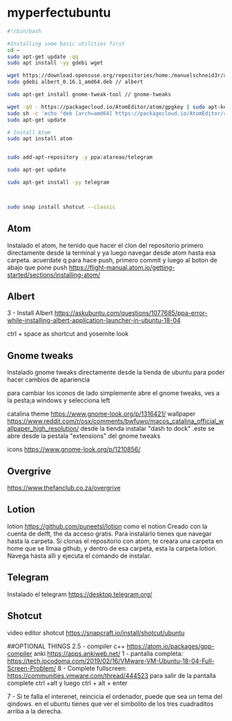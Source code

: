 # myperfectubuntu

```sh
#!/bin/bash 

#Installing some basic utilities first
cd ~
sudo apt-get update -qq
sudo apt install -yy gdebi wget

wget https://download.opensuse.org/repositories/home:/manuelschneid3r/xUbuntu_18.04/amd64/albert_0.16.1_amd64.deb
sudo gdebi albert_0.16.1_amd64.deb // albert

sudo apt-get install gnome-tweak-tool // gnome-tweaks

wget -qO - https://packagecloud.io/AtomEditor/atom/gpgkey | sudo apt-key add -
sudo sh -c 'echo "deb [arch=amd64] https://packagecloud.io/AtomEditor/atom/any/ any main" > /etc/apt/sources.list.d/atom.list'
sudo apt-get update

# Install Atom
sudo apt install atom


sudo add-apt-repository -y ppa:atareao/telegram

sudo apt-get update

sudo apt-get install -yy telegram



sudo snap install shotcut --classic
```





## Atom

Instalado el atom, he tenido que hacer el clon del repositorio primero directamente desde la terminal y ya luego navegar desde atom hasta esa carpeta. acuerdate q para hace push, primero commit y luego al boton de abajo que pone push
https://flight-manual.atom.io/getting-started/sections/installing-atom/

## Albert

3 - Install Albert https://askubuntu.com/questions/1077685/ppa-error-while-installing-albert-application-launcher-in-ubuntu-18-04

ctrl + space as shortcut and yosemite look

## Gnome tweaks
Instalado gnome tweaks directamente desde la tienda de ubuntu para poder hacer cambios de apariencia

para cambiar los iconos de lado simplemente abre el gnome tweaks, ves a la pesta;a windows y selecciona left

catalina theme https://www.gnome-look.org/p/1316421/
wallpaper https://www.reddit.com/r/osx/comments/bwfuwo/macos_catalina_official_wallpaper_high_resolution/
desde la tienda instalar "dash to dock" .este se abre desde la pestala "extensions" del gnome tweaks

icons https://www.gnome-look.org/p/1210856/

## Overgrive
https://www.thefanclub.co.za/overgrive

## Lotion
lotion https://github.com/puneetsl/lotion como el notion Creado con la cuenta de delft, the da acceso gratis. Para instalarlo tienes que navegar hasta la carpeta. Si clonas el repositorio con atom, te creara una carpeta en home que se llmaa github, y dentro de esa carpeta, esta la carpeta lotion. Navega hasta alli y ejecuta el comando de instalar.


## Telegram
Instalado el telegram https://desktop.telegram.org/



## Shotcut

video editor shotcut https://snapcraft.io/install/shotcut/ubuntu




##OPTIONAL THINGS
2.5 - compiler c++ https://atom.io/packages/gpp-compiler
anki https://apps.ankiweb.net/
1 - pantalla completa: https://tech.jocodoma.com/2019/02/16/VMware-VM-Ubuntu-18-04-Full-Screen-Problem/ 
8 - Complete fullscreen: https://communities.vmware.com/thread/444523
para salir de la pantalla complete ctrl +alt y luego ctrl + alt + enter


7 - Si te falla el interenet, reincicia el ordenador, puede que sea un tema del qindows. en el ubuntu tienes que ver el simbolito de los tres cuadraditos arriba a la derecha.


